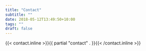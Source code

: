 ```yaml
---
title: "Contact"
subtitle: ""
date: 2018-05-12T13:49:50+10:00
tags: ""
draft: false
---
```

{{< contact.inline >}}{{ partial "contact" . }}{{< /contact.inline >}}
